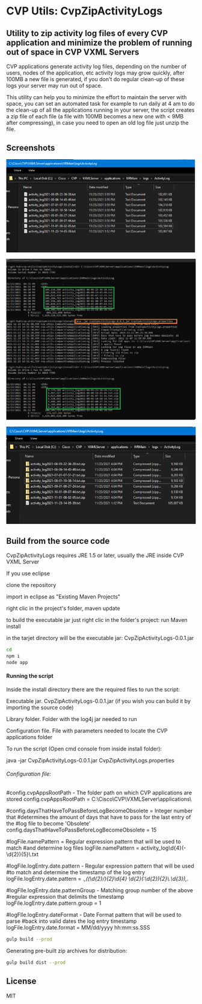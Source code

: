 # CVP Utils: CvpZipActivityLogs
## Utility to zip activity log files of every CVP application and minimize the problem of running out of space in CVP VXML Servers

CVP applications generate activity log files, depending on the number of users, nodes of the application, etc activity logs may grow quickly, after 100MB a new file is generated, if you don't do regular clean-up of these logs your server may run out of space.

This utility can help you to minimize the effort to maintain the server with space, you can set an automated task for example to run daily at 4 am to do the clean-up of all the applications running in your server, the script creates a zip file of each file (a file with 100MB  becomes a new one with < 9MB after compressing),  in case you need to open an old log file just unzip the file.


## Screenshots


![alt text](images/Example-beforeExecution.png "Before execution")

![alt text](images/Example-execution.png "During execution")

![alt text](images/Example-afterExecution.png "After execution")


## Build from the source code

CvpZipActivityLogs requires JRE 1.5 or later, usually the JRE inside CVP VXML Server

If you use eclipse

clone the repository

import in eclipse as "Existing Maven Projects"

right clic in the project's folder, maven update 

to build the executable jar just right clic in the folder's project: run Maven install

in the tarjet directory will be the executable jar: CvpZipActivityLogs-0.0.1.jar


```sh
cd 
npm i
node app
```




#### Running the script

Inside the install directory there are the required files to run the script:

Executable jar. CvpZipActivityLogs-0.0.1.jar (if you wish you can build it by importing the source code)

Library folder. Folder with the log4j jar needed to run

Configuration file. File with parameters needed to locate the CVP applications folder

To run the script (Open cmd console from inside install folder):

java -jar CvpZipActivityLogs-0.0.1.jar CvpZipActivityLogs.properties


###### Configuration file: 

#config.cvpAppsRootPath - The folder path on which CVP applications are stored
config.cvpAppsRootPath = C:\\Cisco\\CVP\\VXMLServer\\applications\\

#config.daysThatHaveToPassBeforeLogBecomeObsolete = Integer number that 
#determines the amount of days that have to pass for the last entry of the 
#log file to become 'Obsolete'
config.daysThatHaveToPassBeforeLogBecomeObsolete = 15

#logFile.namePattern = Regular expression pattern that will be used to match 
#and determine log files
logFile.namePattern = activity_log\\d{4}(-\\d{2}){5}\\.txt

#logFile.logEntry.date.pattern - Regular expression pattern that will be used 
#to match and determine the timestamp of the log entry
logFile.logEntry.date.pattern = .*,((\\d{2}/){2}\\d{4} \\d{2}(:\\d{2}){2}\\.\\d{3}),.*

#logFIle.logEntry.date.patternGroup - Matching group number of the above 
#regular expression that delimits the timestamp
logFile.logEntry.date.pattern.group = 1

#logFIle.logEntry.dateFormat - Date Format pattern that will be used to parse 
#back into valid dates the log entry timestamp
logFile.logEntry.date.format = MM/dd/yyyy hh:mm:ss.SSS


```sh
gulp build --prod
```

Generating pre-built zip archives for distribution:

```sh
gulp build dist --prod
```

## License

MIT
